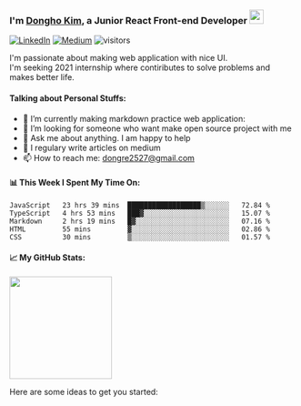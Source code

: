 ### I'm [Dongho Kim](https://donghokim.org), a Junior React Front-end Developer <img src="https://camo.githubusercontent.com/e8e7b06ecf583bc040eb60e44eb5b8e0ecc5421320a92929ce21522dbc34c891/68747470733a2f2f6d656469612e67697068792e636f6d2f6d656469612f6876524a434c467a6361737252346961377a2f67697068792e676966" width="25"/>

<div>
  
[![LinkedIn](https://camo.githubusercontent.com/93ca47e21e17f622a41d26d599e008e4c30b8a322186f18019bc43d54f57b0c9/68747470733a2f2f696d672e736869656c64732e696f2f62616467652f2d4c696e6b6564496e2d3065373661383f7374796c653d666c61742d737175617265266c6f676f3d4c696e6b6564696e266c6f676f436f6c6f723d7768697465 "Dongho Kim's LinkedIn profile")](https://www.linkedin.com/in/dh-kim-733227200/)
[![Medium](https://camo.githubusercontent.com/10dcef53ec44785048c24422cefb355b86831eac5966559864cf37366fb1290e/68747470733a2f2f696d672e736869656c64732e696f2f62616467652f6d656469756d2d2532333132313030452e7376673f267374796c653d666f722d737175617265266c6f676f3d6d656469756d266c6f676f436f6c6f723d7768697465 "Dongho Kim's Medium")](https://dongre2527.medium.com/33-javascript-concepts-11-javascript-engine-c3dad3d23e6b)
![visitors](https://visitor-badge.glitch.me/badge?page_id=${mass2527}.${your.repo.id})
</div>




I'm passionate about making web application with nice UI.  
I'm seeking 2021 internship where contiributes to solve problems and makes better life.

#### Talking about Personal Stuffs:
- 🔭 I’m currently making markdown practice web application:
- 👯 I’m looking for someone who want make open source project with me
- 💬 Ask me about anything. I am happy to help
- 📝 I regulary write articles on medium
- 📫 How to reach me: dongre2527@gmail.com


#### 📊 This Week I Spent My Time On:

<!--START_SECTION:waka-->
```text
JavaScript   23 hrs 39 mins  ██████████████████▒░░░░░░   72.84 % 
TypeScript   4 hrs 53 mins   ███▓░░░░░░░░░░░░░░░░░░░░░   15.07 % 
Markdown     2 hrs 19 mins   █▓░░░░░░░░░░░░░░░░░░░░░░░   07.16 % 
HTML         55 mins         ▓░░░░░░░░░░░░░░░░░░░░░░░░   02.86 % 
CSS          30 mins         ▒░░░░░░░░░░░░░░░░░░░░░░░░   01.57 % 
```
<!--END_SECTION:waka-->

#### 📈 My GitHub Stats:

<img height="180em" src="https://github-readme-stats.vercel.app/api?username=mass2527&show_icons=true&hide_border=true&&count_private=true&include_all_commits=true" />

Here are some ideas to get you started:


<!--
**mass2527/mass2527** is a ✨ _special_ ✨ repository because its `README.md` (this file) appears on your GitHub profile.
- 🔭 I’m currently working on ...
- 🌱 I’m currently learning ...
- 👯 I’m looking to collaborate on ...
- 🤔 I’m looking for help with ...
- 💬 Ask me about ...
- 📫 How to reach me: ...
- 😄 Pronouns: ...
- ⚡ Fun fact: ...
-->
